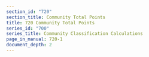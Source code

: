 ```yaml
---
section_id: "720"
section_title: Community Total Points
title: 720 Community Total Points
series_id: "700"
series_title: Community Classification Calculations
page_in_manual: 720-1
document_depth: 2
---
```

